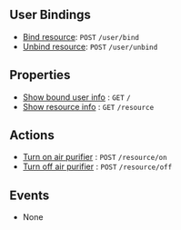 ## User Bindings

* [Bind resource](https://github.com/kaist-webeng/testbed-resource-controller/wiki/%5BAPI%5D-bind-resource): `POST` `/user/bind`
* [Unbind resource](https://github.com/kaist-webeng/testbed-resource-controller/wiki/%5BAPI%5D-Unbind-resource): `POST` `/user/unbind`

## Properties

* [Show bound user info](https://github.com/kaist-webeng/testbed-resource-controller/wiki/%5BAPI%5D-Show-bound-user-info) : `GET` `/`
* [Show resource info](https://github.com/kaist-webeng/testbed-resource-controller/wiki/%5BAPI%5D-Show-resource-info) : `GET` `/resource`

## Actions

* [Turn on air purifier](https://github.com/kaist-webeng/testbed-resource-controller/wiki/%5BAPI%5D-Turn-on-air-purifier) : `POST` `/resource/on`
* [Turn off air purifier](https://github.com/kaist-webeng/testbed-resource-controller/wiki/%5BAPI%5D-Turn-off-air-purifier) : `POST` `/resource/off`

## Events

* None